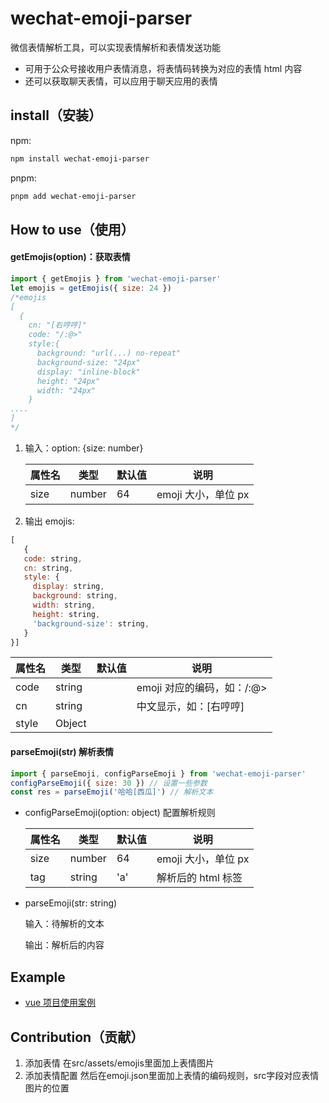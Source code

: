 # wechat-emoji-parser

微信表情解析工具，可以实现表情解析和表情发送功能

- 可用于公众号接收用户表情消息，将表情码转换为对应的表情 html 内容
- 还可以获取聊天表情，可以应用于聊天应用的表情

## install（安装）

npm:

```bash
npm install wechat-emoji-parser
```

pnpm:

```bash
pnpm add wechat-emoji-parser
```

## How to use（使用）

#### getEmojis(option)：获取表情

```js
import { getEmojis } from 'wechat-emoji-parser'
let emojis = getEmojis({ size: 24 })
/*emojis
[
  {
    cn: "[右哼哼]"
    code: "/:@>"
    style:{
      background: "url(...) no-repeat"
      background-size: "24px"
      display: "inline-block"
      height: "24px"
      width: "24px"
	}
....
]
*/
```

1. 输入：option: {size: number}

   | 属性名         | 类型   | 默认值                                                                | 说明                                                                                                                 |
   | -------------- | ------ | --------------------------------------------------------------------- | -------------------------------------------------------------------------------------------------------------------- |
   | size           | number | 64                                                                    | emoji 大小，单位 px                                                                                                  |

2. 输出 emojis: 
```js
[
   {
   code: string,
   cn: string,
   style: {
     display: string,
     background: string,
     width: string,
     height: string,
     'background-size': string,
   }
}]
```

| 属性名 | 类型   | 默认值 | 说明                       |
| ------ | ------ | ------ | -------------------------- |
| code   | string |        | emoji 对应的编码，如：/:@> |
| cn     | string |        | 中文显示，如：[右哼哼]     |
| style  | Object |        |                            |

#### parseEmoji(str) 解析表情

```js
import { parseEmoji, configParseEmoji } from 'wechat-emoji-parser'
configParseEmoji({ size: 30 }) // 设置一些参数
const res = parseEmoji('哈哈[西瓜]') // 解析文本
```

- configParseEmoji(option: object) 配置解析规则

  | 属性名         | 类型   | 默认值                                                                | 说明                                                                                                                 |
  | -------------- | ------ | --------------------------------------------------------------------- | -------------------------------------------------------------------------------------------------------------------- |
  | size           | number | 64                                                                    | emoji 大小，单位 px                                                                                                  |
  | tag            | string | 'a'                                                                   | 解析后的 html 标签                                                                                                   |

- parseEmoji(str: string)

  输入：待解析的文本

  输出：解析后的内容

## Example

- [vue 项目使用案例](./examples/vue-example)


## Contribution（贡献）
1. 添加表情
在src/assets/emojis里面加上表情图片
2. 添加表情配置
然后在emoji.json里面加上表情的编码规则，src字段对应表情图片的位置